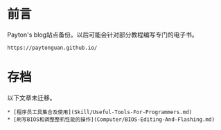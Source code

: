 # 前言

Payton's blog站点备份。以后可能会针对部分教程编写专门的电子书。

```
https://paytonguan.github.io/
```

# 存档

以下文章未迁移。

```
* [程序员工具集合及使用](Skill/Useful-Tools-For-Programmers.md)
* [刷写BIOS和调整整机性能的操作](Computer/BIOS-Editing-And-Flashing.md)
```
